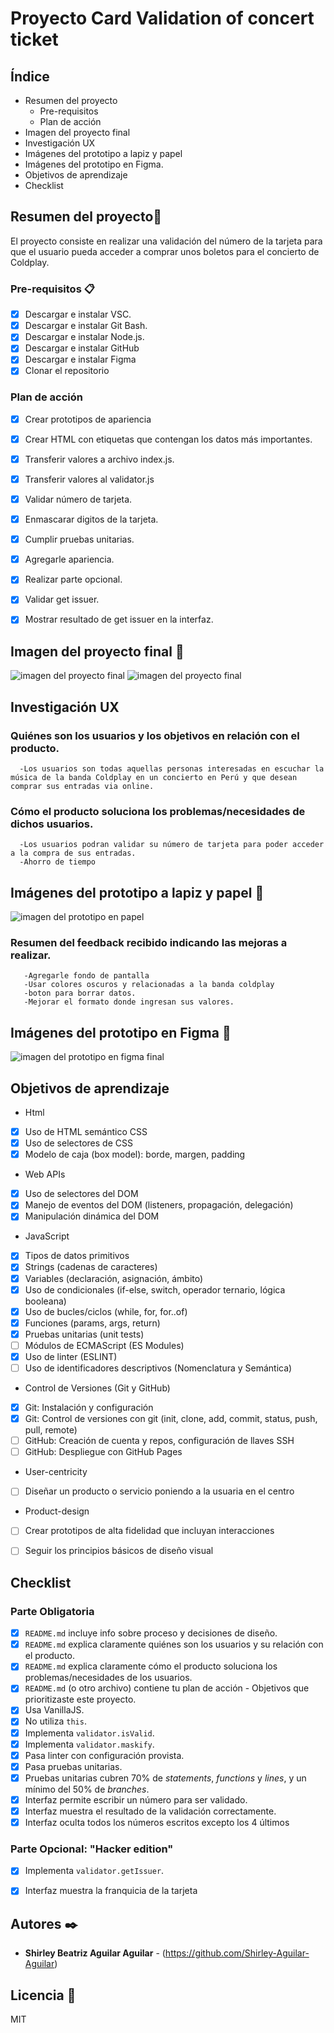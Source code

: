 # Proyecto Card Validation of concert ticket

## Índice
- Resumen del proyecto
     - Pre-requisitos
     - Plan de acción
- Imagen del proyecto final
- Investigación UX
- Imágenes del prototipo a lapiz y papel
- Imágenes del prototipo en Figma.
- Objetivos de aprendizaje
- Checklist


## Resumen del proyecto🚀
   El proyecto consiste en realizar una validación del número de la tarjeta para que el usuario pueda acceder a comprar unos boletos para el concierto de Coldplay.
   

### Pre-requisitos 📋

 - [x] Descargar e instalar VSC.
 - [x] Descargar e instalar Git Bash.
 - [x] Descargar e instalar Node.js.
 - [x] Descargar e instalar GitHub
 - [x] Descargar e instalar Figma
 - [x] Clonar el repositorio

### Plan de acción
 - [x] Crear prototipos de apariencia
 - [x] Crear HTML con etiquetas que contengan los datos más importantes.
 - [x] Transferir valores a archivo index.js.
 - [x] Transferir valores al validator.js 
 - [x] Validar número de tarjeta.
 - [x] Enmascarar digitos de la tarjeta.
 - [x] Cumplir pruebas unitarias.
 - [x] Agregarle apariencia.
 - [x] Realizar parte opcional.
 - [x] Validar get issuer.
 - [x] Mostrar resultado de get issuer en la interfaz.


 ## Imagen del proyecto final 🔧
 
 
 ![imagen del proyecto final](https://user-images.githubusercontent.com/97176343/154544881-9f985837-261e-4a65-985c-0e6068b93681.jpeg)
 ![imagen del proyecto final](https://user-images.githubusercontent.com/97176343/154544866-b20b5f85-0a4c-4a84-b6f8-92c0a27938c8.jpeg)
 
 
## Investigación UX
  ### Quiénes son los usuarios y los objetivos en relación con el producto.
      -Los usuarios son todas aquellas personas interesadas en escuchar la música de la banda Coldplay en un concierto en Perú y que desean comprar sus entradas via online.
  
  
  ### Cómo el producto soluciona los problemas/necesidades de dichos usuarios.
      -Los usuarios podran validar su número de tarjeta para poder acceder a la compra de sus entradas.
      -Ahorro de tiempo
  
  
 ## Imágenes del prototipo a lapiz y papel 🔧
 
 
 ![imagen del prototipo en papel](https://user-images.githubusercontent.com/97176343/153119818-64ab7762-b7c8-4d72-81ec-240849592145.jpeg)
 
 
 
 
  ### Resumen del feedback recibido indicando las mejoras a realizar.
       -Agregarle fondo de pantalla
       -Usar colores oscuros y relacionadas a la banda coldplay
       -boton para borrar datos.
       -Mejorar el formato donde ingresan sus valores.
  
  
  
## Imágenes del prototipo en Figma 🔧
 
 
 ![imagen del prototipo en figma final](https://user-images.githubusercontent.com/97176343/153120102-72ce1b5a-7562-4bac-b7fb-dfa2d93870de.jpeg)
 
 
 


## Objetivos de aprendizaje
 
 - Html
 - [x] Uso de HTML semántico
  CSS
 - [x] Uso de selectores de CSS
 - [x] Modelo de caja (box model): borde, margen, padding
 - Web APIs
 - [x] Uso de selectores del DOM
 - [x] Manejo de eventos del DOM (listeners, propagación, delegación)
 - [x] Manipulación dinámica del DOM
 - JavaScript
 - [x] Tipos de datos primitivos
 - [x] Strings (cadenas de caracteres)
 - [x] Variables (declaración, asignación, ámbito)
 - [x] Uso de condicionales (if-else, switch, operador ternario, lógica booleana)
 - [x] Uso de bucles/ciclos (while, for, for..of)
 - [x] Funciones (params, args, return)
 - [x] Pruebas unitarias (unit tests)
 - [ ] Módulos de ECMAScript (ES Modules)
 - [x] Uso de linter (ESLINT)
 - [ ] Uso de identificadores descriptivos (Nomenclatura y Semántica)
 - Control de Versiones (Git y GitHub)
 - [x] Git: Instalación y configuración
 - [x] Git: Control de versiones con git (init, clone, add, commit, status, push, pull, remote)
 - [ ] GitHub: Creación de cuenta y repos, configuración de llaves SSH
 - [ ] GitHub: Despliegue con GitHub Pages
 - User-centricity
 - [ ] Diseñar un producto o servicio poniendo a la usuaria en el centro
 - Product-design
 - [ ] Crear prototipos de alta fidelidad que incluyan interacciones
 - [ ] Seguir los principios básicos de diseño visual




## Checklist

 ### Parte Obligatoria

* [x] `README.md` incluye info sobre proceso y decisiones de diseño.
* [x] `README.md` explica claramente quiénes son los usuarios y su relación con el producto.
* [x] `README.md` explica claramente cómo el producto soluciona los problemas/necesidades de los usuarios.
* [x] `README.md` (o otro archivo) contiene tu plan de acción - Objetivos que prioritizaste este proyecto.
* [x] Usa VanillaJS.
* [x] No utiliza `this`.
* [x] Implementa `validator.isValid`.
* [x] Implementa `validator.maskify`.
* [x] Pasa linter con configuración provista.
* [x] Pasa pruebas unitarias.
* [x] Pruebas unitarias cubren 70% de _statements_, _functions_ y _lines_, y un  mínimo del 50% de _branches_.
* [x] Interfaz permite escribir un número para ser validado.
* [x] Interfaz muestra el resultado de la validación correctamente.
* [x] Interfaz oculta todos los números escritos excepto los 4 últimos

### Parte Opcional: "Hacker edition"

* [x] Implementa `validator.getIssuer`.
* [x] Interfaz muestra la franquicia de la tarjeta




## Autores ✒️


* **Shirley Beatriz Aguilar Aguilar**  - (https://github.com/Shirley-Aguilar-Aguilar)


## Licencia 📄
MIT

